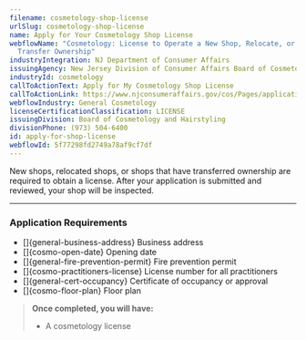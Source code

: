 ```yaml
---
filename: cosmetology-shop-license
urlSlug: cosmetology-shop-license
name: Apply for Your Cosmetology Shop License
webflowName: "Cosmetology: License to Operate a New Shop, Relocate, or to
  Transfer Ownership"
industryIntegration: NJ Department of Consumer Affairs
issuingAgency: New Jersey Division of Consumer Affairs Board of Cosmetology and Hairstyling
industryId: cosmetology
callToActionText: Apply for My Cosmetology Shop License
callToActionLink: https://www.njconsumeraffairs.gov/cos/Pages/applications.aspx
webflowIndustry: General Cosmetology
licenseCertificationClassification: LICENSE
issuingDivision: Board of Cosmetology and Hairstyling
divisionPhone: (973) 504-6400
id: apply-for-shop-license
webflowId: 5f77298fd2749a78af9cf7df
---
```

New shops, relocated shops, or shops that have transferred ownership are required to obtain a license. After your application is submitted and reviewed, your shop will be inspected.

- - -

### Application Requirements

* \[]{general-business-address} Business address
* \[]{cosmo-open-date} Opening date
* \[]{general-fire-prevention-permit} Fire prevention permit
* \[]{cosmo-practitioners-license} License number for all practitioners 
* \[]{general-cert-occupancy} Certificate of occupancy or approval
* \[]{cosmo-floor-plan}  Floor plan

> **Once completed, you will have:**
>
> * A cosmetology license